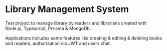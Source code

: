 # Library Management System
Test project to manage library by readers and librarians created with Node.js, Typescript, Prrisma &amp; MongoDb.

Applications includes some features like creating & editing & deleting books and readers, authorization via JWT and users chat.
